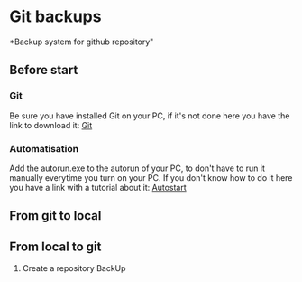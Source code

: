 # Git backups

*Backup system for github repository"

## Before start

### Git
Be sure you have installed Git on your PC, if it's not done here you have the link to download it: [Git](https://git-scm.com/downloads)

### Automatisation
Add the autorun.exe to the autorun of your PC, to don't have to run it manually everytime you turn on your PC. If you don't know how to do it here you have a link with a tutorial about it: [Autostart](https://www.dell.com/support/kbdoc/de-ch/000124550/how-to-add-app-to-startup-in-windows-10#:~:text=Add%20apps%20to%20startup%20in%20Windows%2010.&text=Open%20Run%20command%20box%20by,key%20to%20open%20Startup%20folder.&text=Copy%20and%20paste%20the%20app,will%20be%20added%20to%20startup.)

## From git to local

## From local to git

1. Create a repository BackUp
